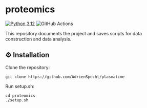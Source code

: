 # proteomics

[![Python 3.12](https://img.shields.io/badge/python-3.12-blue.svg)](https://www.python.org/downloads/release/python-312/)
![GitHub Actions](https://github.com/AdrienSpecht/proteomics/actions/workflows/checks.yml/badge.svg)

This repository documents the project and saves scripts for data construction and data analysis.

## ⚙️ Installation

Clone the repository:

```shell
git clone https://github.com/AdrienSpecht/plasmatime
```

Run setup.sh:

```shell
cd proteomics
./setup.sh
```
